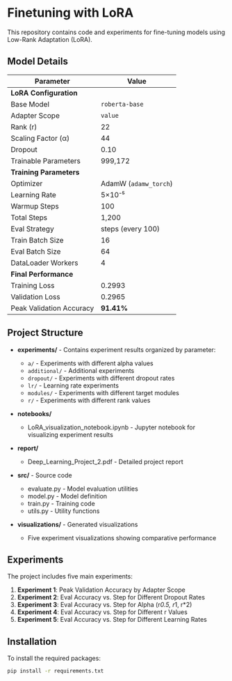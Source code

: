# Finetuning with LoRA

This repository contains code and experiments for fine-tuning models using Low-Rank Adaptation (LoRA).

## Model Details

| **Parameter** | **Value** |
|---------------|-----------|
| **LoRA Configuration** | |
| Base Model | `roberta-base` |
| Adapter Scope | `value` |
| Rank (r) | 22 |
| Scaling Factor (α) | 44 |
| Dropout | 0.10 |
| Trainable Parameters | 999,172 |
| **Training Parameters** | |
| Optimizer | AdamW (`adamw_torch`) |
| Learning Rate | 5×10⁻⁵ |
| Warmup Steps | 100 |
| Total Steps | 1,200 |
| Eval Strategy | steps (every 100) |
| Train Batch Size | 16 |
| Eval Batch Size | 64 |
| DataLoader Workers | 4 |
| **Final Performance** | |
| Training Loss | 0.2993 |
| Validation Loss | 0.2965 |
| Peak Validation Accuracy | **91.41%** |

## Project Structure

- **experiments/** - Contains experiment results organized by parameter:
  - `a/` - Experiments with different alpha values
  - `additional/` - Additional experiments
  - `dropout/` - Experiments with different dropout rates
  - `lr/` - Learning rate experiments
  - `modules/` - Experiments with different target modules
  - `r/` - Experiments with different rank values

- **notebooks/**
  - LoRA_visualization_notebook.ipynb - Jupyter notebook for visualizing experiment results

- **report/**
  - Deep_Learning_Project_2.pdf - Detailed project report

- **src/** - Source code
  - evaluate.py - Model evaluation utilities
  - model.py - Model definition
  - train.py - Training code
  - utils.py - Utility functions

- **visualizations/** - Generated visualizations
  - Five experiment visualizations showing comparative performance

## Experiments

The project includes five main experiments:

1. **Experiment 1**: Peak Validation Accuracy by Adapter Scope
2. **Experiment 2**: Eval Accuracy vs. Step for Different Dropout Rates
3. **Experiment 3**: Eval Accuracy vs. Step for Alpha (r*0.5, r*1, r*2)
4. **Experiment 4**: Eval Accuracy vs. Step for Different r Values
5. **Experiment 5**: Eval Accuracy vs. Step for Different Learning Rates

## Installation

To install the required packages:

```bash
pip install -r requirements.txt
